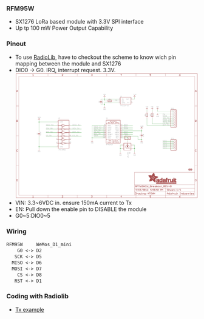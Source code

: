 ### RFM95W 
* SX1276 LoRa based module with 3.3V SPI interface
* Up tp 100 mW Power Output Capability
### Pinout
* To use [RadioLib](https://github.com/jgromes/RadioLib), have to checkout the scheme to know wich pin mapping between the module and SX1276
* DIO0 -> G0. IRQ, interrupt request. 3.3V.<br/>
<img src="RFM95W_schem.png"></img>
*  VIN: 3.3~6VDC in. ensure 150mA current to Tx
*   EN: Pull down the enable pin to DISABLE the module
* G0\~5:DIO0\~5
### Wiring
```
RFM95W     WeMos_D1_mini 
    G0 <-> D2
   SCK <-> D5
  MISO <-> D6
  MOSI <-> D7
    CS <-> D8
   RST <-> D1         
```
### Coding with Radiolib 
* [Tx example](RFM95W/RFM95W.ino)

